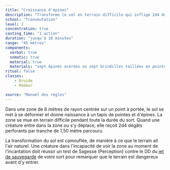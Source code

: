 ```yaml
---
title: "Croissance d'épines"
description: "Transforme le sol en terrain difficile qui inflige 2d4 dégâts."
school: "Transmutation"
level: 2
concentration: true
casting_time: "1 action"
duration: "jusqu'à 10 minutes"
range: "45 mètres"
components:
  verbal: true
  somatic: true
  material: true
  materials: "sept épines acérées ou sept brindilles taillées en pointe"
ritual: false
classes:
    - Druide
    - Rôdeur

source: "Manuel des règles"
---
```

Dans une zone de 6 mètres de rayon centrée sur un point à portée, le sol se met à se déformer et donne naissance à un tapis de pointes et d'épines. La zone se mue en terrain difficile pendant toute la durée du sort. Quand une créature entre dans la zone ou s'y déplace, elle reçoit 2d4 dégâts perforants par tranche de 1,50 mètre parcouru.

La transformation du sol est camouflée, de manière à ce que le terrain ait l'air naturel. Une créature dans l'incapacité de voir la zone au moment de l'incantation doit réussir un test de Sagesse (Perception) contre le DD du [jet de sauvegarde](/utiliser-les-caracteristiques/#jets-de-sauvegarde) de votre sort pour remarquer que le terrain est dangereux avant d'y entrer.
